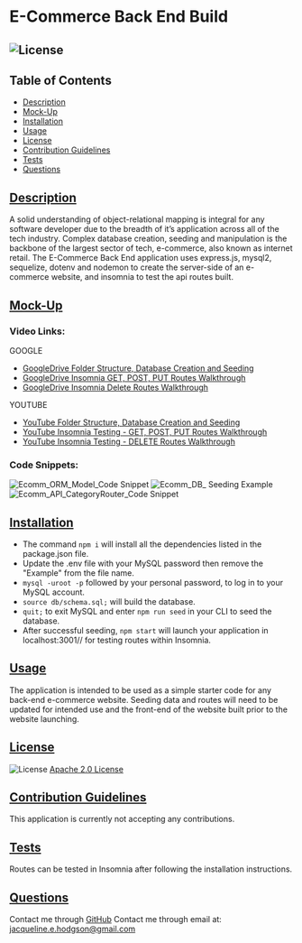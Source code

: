 
# E-Commerce Back End Build
## ![License](https://img.shields.io/badge/License-Apache_2.0-blue.svg) 

## Table of Contents
- [Description](#description)
- [Mock-Up](#mock-up)
- [Installation](#installation)
- [Usage](#usage)
- [License](#license)
- [Contribution Guidelines](#contribution-guidelines)
- [Tests](#tests)
- [Questions](#questions)

## [Description](#table-of-contents)
A solid understanding of object-relational mapping is integral for any software developer due to the breadth of it’s application across all of the tech industry.  Complex database creation, seeding and manipulation is the backbone of the largest sector of tech, e-commerce, also known as internet retail. The E-Commerce Back End application uses express.js, mysql2, sequelize, dotenv and nodemon to create the server-side of an e-commerce website, and insomnia to test the api routes built.

## [Mock-Up](#table-of-contents)

### Video Links:

GOOGLE
- [GoogleDrive Folder Structure, Database Creation and Seeding](https://drive.google.com/file/d/1PanJ7_pvHX002xRVrUrTvE5eeZ19KQoF/view?usp=sharing)
- [GoogleDrive Insomnia GET, POST, PUT Routes Walkthrough](https://drive.google.com/file/d/18sliwHVEbE-Pn1nf61MXAVeO41Nbq9bX/view?usp=sharing)
- [GoogleDrive Insomnia Delete Routes Walkthrough](https://drive.google.com/file/d/1sP3tXQSukhqb8o_uSgAyWndHddj6ez6a/view?usp=sharing)

YOUTUBE
- [YouTube Folder Structure, Database Creation and Seeding](https://youtu.be/M6hKR-7BZJM)
- [YouTube Insomnia Testing - GET, POST, PUT Routes Walkthrough](https://youtu.be/cQbYb3Rzd1k)
- [YouTube Insomnia Testing - DELETE Routes Walkthrough](https://youtu.be/4jRq6KKo8Mg)

### Code Snippets:

![Ecomm_ORM_Model_Code Snippet](https://user-images.githubusercontent.com/97176042/159193518-ab1b9b02-99b9-4af7-9a59-5b9cc8e8ba7e.png)
![Ecomm_DB_ Seeding Example](https://user-images.githubusercontent.com/97176042/159193530-b7b40f5b-67fe-4bfe-85c4-053700574d23.png)
![Ecomm_API_CategoryRouter_Code Snippet](https://user-images.githubusercontent.com/97176042/159193536-882e110b-09fb-45e1-808f-c685b80d5aea.png)


## [Installation](#table-of-contents)
- The command `npm i` will install all the dependencies listed in the package.json file. 
- Update the .env file with your MySQL password then remove the "Example" from the file name. 
- `mysql -uroot -p` followed by your personal password, to log in to your MySQL account. 
- `source db/schema.sql;` will build the database. 
- `quit;` to exit MySQL and enter `npm run seed` in your CLI to seed the database. 
- After successful seeding, `npm start` will launch your application in localhost:3001// for testing routes within Insomnia.

## [Usage](#table-of-contents)
The application is intended to be used as a simple starter code for any back-end e-commerce website. Seeding data and routes will need to be updated for intended use and the front-end of the website built prior to the website launching.

## [License](#table-of-contents)
![License](https://img.shields.io/badge/License-Apache_2.0-blue.svg)
[Apache 2.0 License](https://www.apache.org/licenses/LICENSE-2.0)

## [Contribution Guidelines](#table-of-contents)
This application is currently not accepting any contributions.

## [Tests](#table-of-contents)
Routes can be tested in Insomnia after following the installation instructions. 

## [Questions](#table-of-contents)
Contact me through [GitHub](https://github.com/jacih)
Contact me through email at: [jacqueline.e.hodgson@gmail.com](mailto:jacqueline.e.hodgson@gmail.com)

